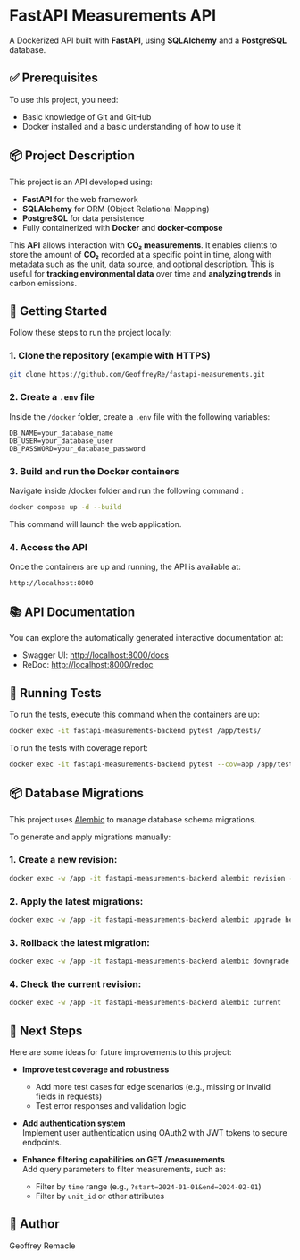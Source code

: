 # FastAPI Measurements API

A Dockerized API built with **FastAPI**, using **SQLAlchemy** and a **PostgreSQL** database.

## ✅ Prerequisites

To use this project, you need:

- Basic knowledge of Git and GitHub
- Docker installed and a basic understanding of how to use it

## 📦 Project Description

This project is an API developed using:

- **FastAPI** for the web framework
- **SQLAlchemy** for ORM (Object Relational Mapping)
- **PostgreSQL** for data persistence
- Fully containerized with **Docker** and **docker-compose**

This **API** allows interaction with **CO₂ measurements**. It enables clients to store the amount of **CO₂** recorded at a specific point in time, along with metadata such as the unit, data source, and optional description. This is useful for **tracking environmental data** over time and **analyzing trends** in carbon emissions.

## 🚀 Getting Started

Follow these steps to run the project locally:

### 1. Clone the repository (example with HTTPS)

```bash
git clone https://github.com/GeoffreyRe/fastapi-measurements.git
```

### 2. Create a `.env` file

Inside the `/docker` folder, create a `.env` file with the following variables:

```env
DB_NAME=your_database_name
DB_USER=your_database_user
DB_PASSWORD=your_database_password
```

### 3. Build and run the Docker containers

Navigate inside /docker folder and run the following command :

```bash
docker compose up -d --build
```

This command will launch the web application.


### 4. Access the API

Once the containers are up and running, the API is available at:

```
http://localhost:8000
```

## 📚 API Documentation

You can explore the automatically generated interactive documentation at:

- Swagger UI: [http://localhost:8000/docs](http://localhost:8000/docs)
- ReDoc: [http://localhost:8000/redoc](http://localhost:8000/redoc)

## 🧪 Running Tests

To run the tests, execute this command when the containers are up:

```bash
docker exec -it fastapi-measurements-backend pytest /app/tests/
```

To run the tests with coverage report:

```bash
docker exec -it fastapi-measurements-backend pytest --cov=app /app/tests/
```

## 📦 Database Migrations

This project uses [Alembic](https://alembic.sqlalchemy.org/) to manage database schema migrations.

To generate and apply migrations manually:

### 1. **Create a new revision:**

   ```bash
   docker exec -w /app -it fastapi-measurements-backend alembic revision --autogenerate -m "Your message"
   ```

### 2. **Apply the latest migrations:**

   ```bash
   docker exec -w /app -it fastapi-measurements-backend alembic upgrade head
   ```

### 3. **Rollback the latest migration:**

   ```bash
   docker exec -w /app -it fastapi-measurements-backend alembic downgrade -1
   ```

### 4. **Check the current revision:**

   ```bash
   docker exec -w /app -it fastapi-measurements-backend alembic current
   ```

## 🔮 Next Steps

Here are some ideas for future improvements to this project:

- **Improve test coverage and robustness**  
  - Add more test cases for edge scenarios (e.g., missing or invalid fields in requests)
  - Test error responses and validation logic

- **Add authentication system**  
  Implement user authentication using OAuth2 with JWT tokens to secure endpoints.
 
- **Enhance filtering capabilities on GET /measurements**  
  Add query parameters to filter measurements, such as:
  - Filter by `time` range (e.g., `?start=2024-01-01&end=2024-02-01`)
  - Filter by `unit_id` or other attributes

## 👤 Author

Geoffrey Remacle